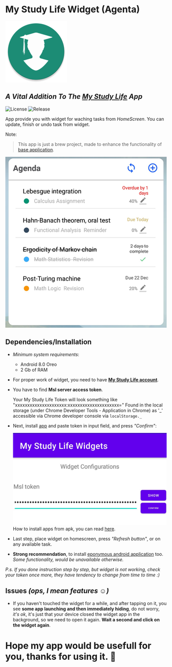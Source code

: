 # My Study Life Widget (Agenta)
![My Study Life App Image](app/src/main/res/mipmap-xxxhdpi/ic_launcher_round.png)
## _A **Vital** Addition To The [My Study Life](https://www.mystudylife.com) App_

![License](https://img.shields.io/aur/license/android-studio) ![Release](https://img.shields.io/github/v/release/1Basile/my_study_life_android_widget)

App provide you with widget for waching tasks from _HomeScreen_. 
You can update, finish or undo task from widget. 

Note:
> This app is just a brew project, made to enhance 
> the functionality of [base application](https://www.mystudylife.com).

![Widget view example](layout_example.jpg)

## Dependencies/Installation
* _Minimum system requirements_: 
    * Android 8.0 Oreo
    * 2 Gb of RAM
    
* For proper work of widget, you need to have [**My Study Life account**](https://accounts.mystudylife.com/sign-up).

* You have to find **Msl server access token**.

    Your My Study Life Token will look something like "xxxxxxxxxxxxxxxxxxxxx:xxxxxxxxxxxxxxxxxxxxx="
    Found in the local storage (under Chrome Developer Tools - Application in Chrome) as '_'
    accessible via Chrome developer console via `localStorage._`
    
* Next, install [app](https://github.com/1Basile/my_study_life_android_widget/releases/tag/1) and paste token in input field, and press _"Confirm"_:

    ![Token input field](instalation_screen_1.jpg)
    How to install apps from apk, you can read [here](https://www.expressvpn.com/support/vpn-setup/enable-apk-installs-android/).
    
* Last step, place widget on homescreen, press _"Refresh button"_, or on any available task.

* __Strong recommendation__, to install [eponymous android application](https://play.google.com/store/apps/details?id=com.virblue.mystudylife&hl=en&gl=US) too.
_Some functionality, would be unavailable otherwise._

_P.s. If you done instruction step by step, but widget is not working, check your token once more,
they have tendency to change from time to time :)_

## Issues _(ops, I mean features :relaxed:)_

- If you haven't touched the widget for a while, and after tapping on it, you see **some app launching and then immediately hiding**,
    do not worry, _it's ok_, it's just that your device closed the widget app in the background, so we need to open it again. **Wait a second and click on the widget again**. 

 # Hope my app would be usefull for you, thanks for using it. :yellow_heart:
